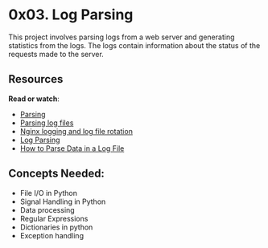 # 0x03. Log Parsing

This project involves parsing logs from a web server and generating statistics from the logs. The logs contain information about the status of the requests made to the server.

## Resources

**Read or watch**:

- [Parsing](https://en.wikipedia.org/wiki/Parsing)
- [Parsing log files](https://www.loggly.com/ultimate-guide/parse-log-files/)
- [Nginx logging and log file rotation](https://www.digitalocean.com/community/tutorials/how-to-configure-logging-and-log-rotation-in-nginx-on-an-ubuntu-vps)
- [Log Parsing](https://www.loggly.com/ultimate-guide/parse-log-files/)
- [How to Parse Data in a Log File](https://www.loggly.com/ultimate-guide/parse-data-in-log-files/)

## Concepts Needed:

- File I/O in Python
- Signal Handling in Python
- Data processing
- Regular Expressions
- Dictionaries in python
- Exception handling
